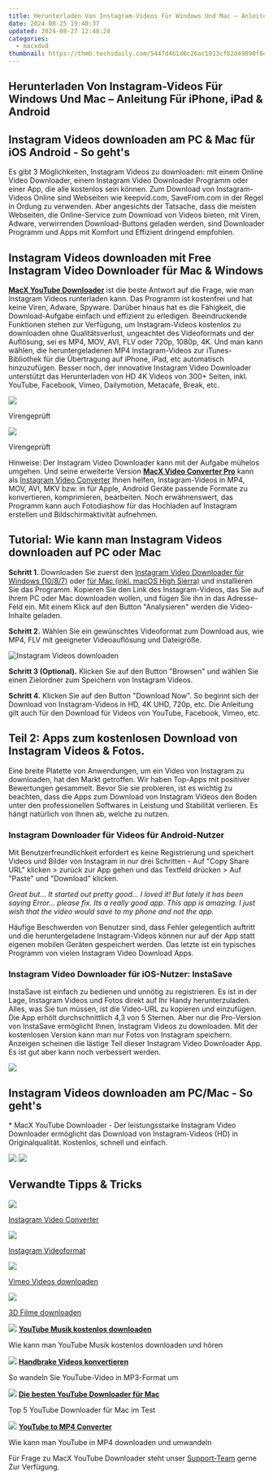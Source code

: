 ```yaml
---
title: Herunterladen Von Instagram-Videos Für Windows Und Mac – Anleitung Für iPhone, iPad & Android
date: 2024-08-25 19:40:37
updated: 2024-08-27 12:48:24
categories:
  - macxdvd
thumbnail: https://thmb.techidaily.com/5447d4b1d6c26ac1013cfb2d49090f8ec42a2498f1b68640f57bb2af396017e5.jpg
---
```


## Herunterladen Von Instagram-Videos Für Windows Und Mac – Anleitung Für iPhone, iPad & Android

## Instagram Videos downloaden am PC & Mac für iOS Android - So geht's

Es gibt 3 Möglichkeiten, Instagram Videos zu downloaden: mit einem Online Video Downloader, einem Instagram Video Downloader Programm oder einer App, die alle kostenlos sein können. Zum Download von Instagram-Videos Online sind Webseiten wie keepvid.com, SaveFrom.com in der Regel in Ordung zu verwenden. Aber angesichts der Tatsache, dass die meisten Webseiten, die Online-Service zum Download von Videos bieten, mit Viren, Adware, verwirrenden Download-Buttons geladen werden, sind Downloader Programm und Apps mit Komfort und Effizient dringend empfohlen. 



## Instagram Videos downloaden mit Free Instagram Video Downloader für Mac & Windows

[**MacX YouTube Downloader**](https://tools.techidaily.com/macxdvd/products/) ist die beste Antwort auf die Frage, wie man Instagram Videos runterladen kann. Das Programm ist kostenfrei und hat keine Viren, Adware, Spyware. Darüber hinaus hat es die Fähigkeit, die Download-Aufgabe einfach und effizient zu erledigen. Beeindruckende Funktionen stehen zur Verfügung, um Instagram-Videos kostenlos zu downloaden ohne Qualitätsverlust, ungeachtet des Videoformats und der Auflösung, sei es MP4, MOV, AVI, FLV oder 720p, 1080p, 4K. Und man kann wählen, die heruntergeladenen MP4 Instagram-Videos zur iTunes-Bibliothek für die Übertragung auf iPhone, iPad, etc automatisch hinzuzufügen. Besser noch, der innovative Instagram Video Downloader unterstützt das Herunterladen von HD 4K Videos von 300+ Seiten, inkl. YouTube, Facebook, Vimeo, Dailymotion, Metacafe, Break, etc. 

[![](https://www.macxdvd.com/tutorial-de/howto_image/free_down_win_de_2.png)](https://tools.techidaily.com/macxdvd/products/) 

Virengeprüft

[![](https://www.macxdvd.com/tutorial-de/howto_image/free_down_de_2.png)](https://tools.techidaily.com/macxdvd/products/) 

Virengeprüft

Hinweise: Der Instagram Video Downloader kann mit der Aufgabe mühelos umgehen. Und seine erweiterte Version [**MacX Video Converter Pro**](https://tools.techidaily.com/macxdvd/products/) kann als [Instagram Video Converter](https://tools.techidaily.com/macxdvd/products/) Ihnen helfen, Instagram-Videos in MP4, MOV, AVI, MKV bzw. in für Apple, Android Geräte passende Formate zu konvertieren, komprimieren, bearbeiten. Noch erwähnenswert, das Programm kann auch Fotodiashow für das Hochladen auf Instagram erstellen und Bildschirmaktivität aufnehmen.



## Tutorial: Wie kann man Instagram Videos downloaden auf PC oder Mac

**Schritt 1.** Downloaden Sie zuerst den [Instagram Video Downloader für Windows (10/8/7)](https://tools.techidaily.com/macxdvd/products/) oder [für Mac (inkl. macOS High Sierra)](https://tools.techidaily.com/macxdvd/products/) und installieren Sie das Programm. Kopieren Sie den Link des Instagram-Videos, das Sie auf Ihrem PC oder Mac downloaden wollen, und fügen Sie ihn in das Adresse-Feld ein. Mit einem Klick auf den Button "Analysieren" werden die Video-Inhalte geladen. 

**Schritt 2.** Wählen Sie ein gewünschtes Videoformat zum Download aus, wie MP4, FLV mit geeigneter Videoauflösung und Dateigröße.

![Instagram Videos downloaden](https://www.macxdvd.com/tutorial-de/article-image/instagram-videos-downloaden.jpg)

**Schritt 3 (Optional).** Klicken Sie auf den Button "Browsen" und wählen Sie einen Zielordner zum Speichern von Instagram Videos. 

**Schritt 4.** Klicken Sie auf den Button "Download Now". So beginnt sich der Download von Instagram-Videos in HD, 4K UHD, 720p, etc. Die Anleitung gilt auch für den Download für Videos von YouTube, Facebook, Vimeo, etc. 



## Teil 2: Apps zum kostenlosen Download von Instagram Videos & Fotos. 

Eine breite Platette von Anwendungen, um ein Video von Instagram zu downloaden, hat den Markt getroffen. Wir haben Top-Apps mit positiver Bewertungen gesammelt. Bevor Sie sie probieren, ist es wichtig zu beachten, dass die Apps zum Download von Instagram Videos den Boden unter den professionellen Softwares in Leistung und Stabilität verlieren. Es hängt natürlich von Ihnen ab, welche zu nutzen. 

### Instagram Downloader für Videos für Android-Nutzer

Mit Benutzerfreundlichkeit erfordert es keine Registrierung und speichert Videos und Bilder von Instagram in nur drei Schritten - Auf "Copy Share URL" klicken > zurück zur App gehen und das Textfeld drücken > Auf "Paste" und "Download" klicken. 

_Great but... It started out pretty good... I loved it! But lately it has been saying Error... please fix. Its a really good app._ 
_This app is amazing. I just wish that the video would save to my phone and not the app._

Häufige Beschwerden von Benutzer sind, dass Fehler gelegentlich auftritt und die heruntergeladene Instagram-Videos können nur auf der App statt eigenen mobilen Geräten gespeichert werden. Das letzte ist ein typisches Programm von vielen Instagram Video Download Apps. 

### Instagram Video Downloader für iOS-Nutzer: InstaSave

InstaSave ist einfach zu bedienen und unnötig zu registrieren. Es ist in der Lage, Instagram Videos und Fotos direkt auf Ihr Handy herunterzuladen. Alles, was Sie tun müssen, ist die Video-URL zu kopieren und einzufügen. Die App erhölt durchschnittlich 4,3 von 5 Sternen. Aber nur die Pro-Version von InstaSave ermöglicht Ihnen, Instagram Videos zu downloaden. Mit der kostenlosen Version kann man nur Fotos von Instagram speichern. Anzeigen scheinen die lästige Teil dieser Instagram Video Downloader App. Es ist gut aber kann noch verbessert werden. 



![](https://www.macxdvd.com/tutorial-de/howto_image/bluray.png) 

## Instagram Videos downloaden am PC/Mac - So geht's

\* MacX YouTube Downloader - Der leistungsstarke Instagram Video Downloader ermöglicht das Download von Instagram-Videos (HD) in Originalqualität. Kostenlos, schnell und einfach.  

[![](https://www.macxdvd.com/tutorial-de/howto_image/winx-de.png)](https://tools.techidaily.com/macxdvd/products/) [![](https://www.macxdvd.com/tutorial-de/howto_image/macx-de.png)](https://tools.techidaily.com/macxdvd/products/) 



## Verwandte Tipps & Tricks

![](https://www.macxdvd.com/tutorial-de/howto_image/youtube1.jpg) 

[Instagram Video Converter](https://tools.techidaily.com/macxdvd/products/)

![](https://www.macxdvd.com/tutorial-de/howto_image/youtube2.jpg) 

[Instagram Videoformat](https://tools.techidaily.com/macxdvd/products/)

![](https://www.macxdvd.com/tutorial-de/howto_image/youtube3.jpg) 

[Vimeo Videos downloaden](https://tools.techidaily.com/macxdvd/products/)

![](https://www.macxdvd.com/tutorial-de/howto_image/youtube4.jpg) 

[3D Filme downloaden](https://tools.techidaily.com/macxdvd/products/) 

![](https://www.macxdvd.com/tutorial-de/../seoimage/link_icon_blue.png) **[YouTube Musik kostenlos downloaden](https://tools.techidaily.com/macxdvd/products/)** 

Wie kann man YouTube Musik kostenlos downloaden und hören

![](https://www.macxdvd.com/tutorial-de/../seoimage/link_icon_blue.png) **[Handbrake Videos konvertieren](https://tools.techidaily.com/macxdvd/products/)** 

So wandeln Sie YouTube-Video in MP3-Format um

![](https://www.macxdvd.com/tutorial-de/../seoimage/link_icon_blue.png) **[Die besten YouTube Downloader für Mac](https://tools.techidaily.com/macxdvd/products/)** 

Top 5 YouTube Downloader für Mac im Test

![](https://www.macxdvd.com/tutorial-de/../seoimage/link_icon_blue.png) **[YouTube to MP4 Converter](https://tools.techidaily.com/macxdvd/products/)** 

Wie kann man YouTube in MP4 downloaden und umwandeln



Für Frage zu MacX YouTube Downloader steht unser [Support-Team](https://tools.techidaily.com/macxdvd/products/) gerne Zur Verfügung.

<ins class="adsbygoogle"
     style="display:block"
     data-ad-format="autorelaxed"
     data-ad-client="ca-pub-7571918770474297"
     data-ad-slot="1223367746"></ins>



<ins class="adsbygoogle"
     style="display:block"
     data-ad-client="ca-pub-7571918770474297"
     data-ad-slot="8358498916"
     data-ad-format="auto"
     data-full-width-responsive="true"></ins>
